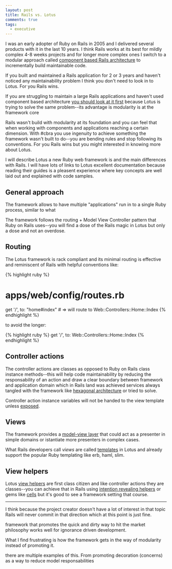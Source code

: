 ```yaml
---
layout: post
title: Rails vs. Lotus
comments: true
tags:
  - executive
---
```


I was an early adopter of Ruby on Rails in 2005 and I delivered several products with it in the last 10 years. I think Rails works at its best for mildly complex 4-8 weeks projects and for longer more complex ones I switch to a modular approach called [component based Rails architecture](http://teotti.com/component-based-rails-architecture-primer/) to incrementally build maintainable code.

If you built and maintained a Rails application for 2 or 3 years and haven't noticed any maintainability problem I think you don't need to look in to Lotus. For you Rails wins.

If you are struggling to maintain a large Rails applications and haven't used component based architecture [you should look at it first](http://teotti.com/component-based-rails-architecture-primer/) because Lotus is trying to solve the same problem--its advantage is modularity is at the framework core

Rails wasn't build with modularity at its foundation and you can feel that when working with components and applications reaching a certain dimension. With #cbra you use ingenuity to achieve something the framework wasn't built to do--you are bending rules and stop following its conventions. For you Rails wins but you might interested in knowing more about Lotus.

I will describe Lotus a new Ruby web framework is and the main differences with Rails. I will have lots of links to Lotus excellent documentation because reading their guides is a pleasent experience where key concepts are well laid out and explained with code samples.

## General approach

The framework allows to have multiple "applications" run in to a single Ruby process, similar to what 


The framework follows the routing + Model View Controller pattern that Ruby on Rails uses--you will find a dose of the Rails magic in Lotus but only a dose and not an overdose.

## Routing

The Lotus framework is rack compliant and its minimal routing is effective and reminiscent of Rails with helpful conventions like:

{% highlight ruby %}
# apps/web/config/routes.rb
get '/', to: "home#index" # => will route to Web::Controllers::Home::Index
{% endhighlight %}

to avoid the longer:

{% highlight ruby %}
get '/',   to: Web::Controllers::Home::Index
{% endhighlight %}

## Controller actions

The controller actions are classes as opposed to Ruby on Rails class instance methods--this will help code maintainability by reducing the responsability of an action and draw a clear boundary between framework and application domain which in Rails land was achieved services always tangled with the framework like [hexagonal architecture](https://www.agileplannerapp.com/blog/building-agile-planner/refactoring-with-hexagonal-rails) or tried to solve.

Controller action instance variables will not be handed to the view template unless [exposed](http://lotusrb.org/guides/actions/exposures/).

## Views

The framework provides a [model-view layer](http://lotusrb.org/guides/views/overview/) that could act as a presenter in simple domains or istantiate more presenters in complex cases.

What Rails developers call *views* are called [templates](http://lotusrb.org/guides/views/templates/) in Lotus and already support the popular Ruby templating like erb, haml, slim.

## View helpers

Lotus [view helpers](http://www.rubydoc.info/gems/lotus-helpers) are first class citizen and like controller actions they are classes--you can achieve that in Rails using [intention revealing helpers](http://teotti.com/building-intention-revealing-ruby-on-rails-helpers/) or gems like [cells](https://github.com/apotonick/cells) but it's good to see a framework setting that course.



---

I think because the project creator doesn't have a lot of interest in that topic Rails will never commit in that direction which at this point is just fine. 


 framework that promotes the quick and dirty way to hit the market philosophy works well for ignorance driven development.
 

What I find frustrating is how the framework gets in the way of modularity instead of promoting it.


there are multiple examples of this. From promoting decoration (concerns) as a way to reduce model responsabilities
